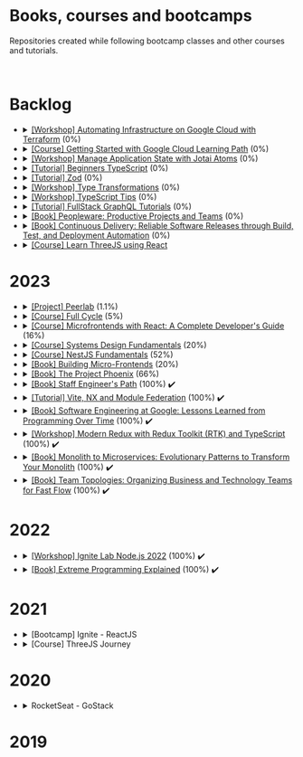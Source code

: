 <h1>Books, courses and bootcamps</h1>

<p>Repositories created while following bootcamp classes and other courses and tutorials.</p>

<br />

<h1>Backlog</h1>

<ul>
  <li>
    <details>
      <summary>
        <a href="https://www.cloudskillsboost.google/quests/159"
          >[Workshop] Automating Infrastructure on Google Cloud with Terraform</a
        >
        (0%)
      </summary>
      <ul>
        <li>Started:</li>
        <li>Finished:</li>
      </ul>
    </details>
  </li>
  <li>
    <details>
      <summary>
        <a href="https://www.cloudskillsboost.google/journeys/8"
          >[Course] Getting Started with Google Cloud Learning Path</a
        >
        (0%)
      </summary>
      <ul>
        <li>Started:</li>
        <li>Finished:</li>
      </ul>
    </details>
  </li>
  <li>
    <details>
      <summary>
        <a href="https://egghead.io/courses/manage-application-state-with-jotai-atoms-2c3a29f0"
          >[Workshop] Manage Application State with Jotai Atoms</a
        >
        (0%)
      </summary>
      <ul>
        <li>Started:</li>
        <li>Finished:</li>
      </ul>
    </details>
  </li>
  <li>
    <details>
      <summary>
        <a href="https://www.totaltypescript.com/tutorials/beginners-typescript">[Tutorial] Beginners TypeScript</a>
        (0%)
      </summary>
      <ul>
        <li>Started:</li>
        <li>Finished:</li>
      </ul>
    </details>
  </li>
  <li>
    <details>
      <summary>
        <a href="https://www.totaltypescript.com/tutorials/zod">[Tutorial] Zod</a>
        (0%)
      </summary>
      <ul>
        <li>Started:</li>
        <li>Finished:</li>
      </ul>
    </details>
  </li>
  <li>
    <details>
      <summary>
        <a href="https://www.totaltypescript.com/workshops/type-transformations">[Workshop] Type Transformations</a>
        (0%)
      </summary>
      <ul>
        <li>Started:</li>
        <li>Finished:</li>
      </ul>
    </details>
  </li>
  <li>
    <details>
      <summary>
        <a href="https://www.totaltypescript.com/tips">[Workshop] TypeScript Tips</a>
        (0%)
      </summary>
      <ul>
        <li>Started:</li>
        <li>Finished:</li>
      </ul>
    </details>
  </li>
  <li>
    <details>
      <summary>
        <a href="https://hasura.io/learn/">[Tutorial] FullStack GraphQL Tutorials</a>
        (0%)
      </summary>
      <ul>
        <li>Started:</li>
        <li>Finished:</li>
      </ul>
    </details>
  </li>
  <li>
    <details>
      <summary>
        <a href="https://www.amazon.com.br/Peopleware-Productive-Projects-Tom-DeMarco/dp/0321934113"
          >[Book] Peopleware: Productive Projects and Teams</a
        >
        (0%)
      </summary>
      <ul>
        <li>Started:</li>
        <li>Finished:</li>
      </ul>
    </details>
  </li>
  <li>
    <details>
      <summary>
        <a
          href="https://www.amazon.com.br/Continuous-Delivery-Deployment-Automation-Addison-Wesley-ebook/dp/B003YMNVC0/ref=sr_1_4?__mk_pt_BR=%C3%85M%C3%85%C5%BD%C3%95%C3%91&crid=3BU04KJJSX364&keywords=continuous+delivery&qid=1687429885&s=books&sprefix=continuous+delivery%2Cstripbooks%2C222&sr=1-4"
          >[Book] Continuous Delivery: Reliable Software Releases through Build, Test, and Deployment Automation</a
        >
        (0%)
      </summary>
      <ul>
        <li>Started:</li>
        <li>Finished:</li>
      </ul>
    </details>
  </li>
  <li>
    <details>
      <summary>
        <a href="https://github.com/amaralc/learn-threejs-using-react">[Course] Learn ThreeJS using React</a>
      </summary>
      <ul>
        <li>Started:</li>
        <li>Finished:</li>
      </ul>
    </details>
  </li>
</ul>

<h1>2023</h1>

<ul>
  <li>
    <details>
      <summary>
        <a href="https://github.com/amaralc/peerlab">[Project] Peerlab</a>
        (1.1%)
      </summary>
      <ul>
        <li>Started: 2019-12-16</li>
        <li>Finished:</li>
      </ul>
    </details>
  </li>

  <li>
    <details>
      <summary>
        <a href="https://github.com/amaralc/full-cycle-3-0">[Course] Full Cycle</a>
        (5%)
      </summary>
      <ul>
        <li>
          <details>
            <summary>DevOps (18%) (301 lectures)</summary>
            <ul>
              <li>[DevOps] Docker (40%) (43 lectures)</li>
              <li>[DevOps] Advanced techniques with Git and Github (0%) (22 lectures)</li>
              <li>[DevOps] Continuous Integration (0%) (20 lectures)</li>
              <li>[DevOps] Kubernetes (6%) (11 lectures)</li>
              <li>[DevOps] Service Mesh with Istio (0%) (34 lectures)</li>
              <li>[DevOps] API Gateway with Kong ad Kubernetes (0%) (23 lectures)</li>
              <li>[DevOps] Observability (0%) (47 lectures)</li>
              <li>[DevOps] Introduction to OpenTelemetry (0%) (17 lectures)</li>
              <li>[DevOps] Terraform (0%) (36 lectures)</li>
              <li>[DevOps] Ansible (0%) (22 lectures)</li>
              <li>[DevOps] GitOps (0%) (18 lectures)</li>
              <li>[DevOps] Deploy to Cloud Providers (0%) (8 lectures)</li>
            </ul>
          </details>
        </li>
        <li>
          <details>
            <summary>Architecture & Development (2%) (1123 lectures)</summary>
            <ul>
              <li>[Architecture & Development] Fundamentals of software architecture (0%) (35 lectures)</li>
              <li>[Architecture & Development] Communication between systems (0%) (59 lectures)</li>
              <li>[Architecture & Development] SOLID Express (0%) (6 lectures)</li>
              <li>[Architecture & Development] Domain Driven Design (8%) (13 lectures)</li>
              <li>[Architecture & Development] DDD: Tactical Modeling and Patterns (0%) (61 lectures)</li>
              <li>[Architecture & Development] Practical Event Storming (0%) (15 lectures)</li>
              <li>[Architecture & Development] Hexagonal Architecture (28%) (36 lectures)</li>
              <li>[Architecture & Development] Clean Architecture (25%) (48 lectures)</li>
              <li>[Architecture & Development] Monolithic Systems (0%) (77 lectures)</li>
              <li>[Architecture & Development] Microservices Architecture (0%) (82 lectures)</li>
              <li>[Architecture & Development] EDA - Event Driven Architecture (0%) (45 lectures)</li>
              <li>[Architecture & Development] API Gateway (0%) (28 lectures)</li>
              <li>[Architecture & Development] Rabbit MQ (0%) (4 lectures)</li>
              <li>[Architecture & Development] Apache Kafka (0%) (45 lectures)</li>
              <li>[Architecture & Development] Authentication and Keycloak (0%) (16 lectures)</li>
              <li>[Architecture & Development] Codeflix - Practical project architecture (0%) (15 lectures)</li>
              <li>[Architecture & Development] Practical project - TypeScript Back-end (0%) (361 lectures)</li>
              <li>[Architecture & Development] Practical project - React Front-end (0%) (133 lectures)</li>
              <li>[Architecture & Development] Video encoder microservice with Go Lang (0%) (44 lectures)</li>
            </ul>
          </details>
        </li>
        <li>Started:</li>
        <li>Finished:</li>
      </ul>
    </details>
  </li>

  <li>
    <details>
      <summary>
        <a href="https://github.com/amaralc/microfrontends-with-react"
          >[Course] Microfrontends with React: A Complete Developer's Guide</a
        >
        (16%)
      </summary>
      <ul>
        <li>Started:</li>
        <li>Finished:</li>
      </ul>
    </details>
  </li>

  <li>
    <details>
      <summary>
        <a href="https://github.com/amaralc/systems-design-fundamentals-notes">[Course] Systems Design Fundamentals</a>
        (20%)
      </summary>
      <ul>
        <li>Started: 2022-12-11</li>
        <li>Finished:</li>
      </ul>
    </details>
  </li>

  <li>
    <details>
      <summary>
        <a href="https://github.com/amaralc/nestjs-fundamentals">[Course] NestJS Fundamentals</a>
        (52%)
      </summary>
      <ul>
        <li>Started: 2022-11-26</li>
        <li>Finished:</li>
      </ul>
    </details>
  </li>

  <li>
    <details>
      <summary>
        <a href="https://docs.google.com/document/d/1Lhxslykqxw0it2yzYy-AELPS-VwzoMoi69FlQB11UXc/edit?usp=share_link"
          >[Book] Building Micro-Frontends</a
        >
        (20%)
      </summary>
      <ul>
        <li>Started: 2022-10-13</li>
        <li>Finished:</li>
      </ul>
    </details>
  </li>

  <li>
    <details>
      <summary>
        <a href="https://www.amazon.com/Phoenix-Project-DevOps-Helping-Business/dp/0988262592"
          >[Book] The Project Phoenix</a
        >
        (66%)
      </summary>
      <ul>
        <li>Started: 2023-06-02</li>
        <li>Finished:</li>
      </ul>
    </details>
  </li>

  <li>
    <details>
      <summary>
        <a href="https://www.amazon.com/Staff-Engineers-Path-Individual-Contributors/dp/1098118731"
          >[Book] Staff Engineer's Path</a
        >
        (100%) ✔️
      </summary>
      <ul>
        <li>Started: 2023-04-26</li>
        <li>Finished: 2023-05-29</li>
      </ul>
    </details>
  </li>

  <li>
    <details>
      <summary>
        <a href="https://github.com/amaralc/vite-nx-module-federation">[Tutorial] Vite, NX and Module Federation</a>
        (100%) ✔️
      </summary>
      <ul>
        <li><a href="https://www.youtube.com/watch?v=t-nchkL9yIg">Tutorial</a></li>
        <li>Started: 2023-04-06</li>
        <li>Finished: 2023-04-07</li>
      </ul>
    </details>
  </li>

  <li>
    <details>
      <summary>
        <a href="https://www.amazon.com.br/Software-Engineering-Google-Titus-Winters/dp/1492082791"
          >[Book] Software Engineering at Google: Lessons Learned from Programming Over Time</a
        >
        (100%) ✔️
      </summary>
      <ul>
        <li>Started: 2023-02-16</li>
        <li>Finished: 2023-04-23</li>
      </ul>
    </details>
  </li>

  <li>
    <details>
      <summary>
        <a href="https://github.com/amaralc/workshop-modern-redux-with-redux-toolkit-and-typescript"
          >[Workshop] Modern Redux with Redux Toolkit (RTK) and TypeScript</a
        >
        (100%) ✔️
      </summary>
      <ul>
        <li>Workshop: https://egghead.io/courses/modern-redux-with-redux-toolkit-rtk-and-typescript-64f243c8</li>
        <li>Started: 2023-03-28</li>
        <li>Finished: 2023-03-28</li>
      </ul>
    </details>
  </li>

  <li>
    <details>
      <summary>
        <a href="https://www.amazon.com.br/Monolith-Microservices-Sam-Newman/dp/1492047848"
          >[Book] Monolith to Microservices: Evolutionary Patterns to Transform Your Monolith</a
        >
        (100%) ✔️
      </summary>
      <ul>
        <li>Started: 2023-02-04</li>
        <li>Finished: 2023-02-24</li>
      </ul>
    </details>
  </li>

  <li>
    <details>
      <summary>
        <a href="https://docs.google.com/document/d/1-61PDnyvwtDovGyJWh2ZxFKRffzUxFheF41_2WTMWpU/edit?usp=share_link"
          >[Book] Team Topologies: Organizing Business and Technology Teams for Fast Flow</a
        >
        (100%) ✔️
      </summary>
      <ul>
        <li>Started: 2022-11-02</li>
        <li>Finished: 2023-01-14</li>
      </ul>
    </details>
  </li>
</ul>

<h1>2022</h1>
<ul>
  <li>
    <details>
      <summary>
        <a href="https://github.com/amaralc/2022-course-rocketseat-ignite-lab-nodejs"
          >[Workshop] Ignite Lab Node.js 2022</a
        >
        (100%) ✔️
      </summary>
      <ul>
        <li>Started: 2022-12-13</li>
        <li>Finished: 2022-12-15</li>
      </ul>
    </details>
  </li>
  <li>
    <details>
      <summary>
        <a href="https://docs.google.com/document/d/11H4p8mdh9XqysuJRMCgnANQ6WLe_93aPJqMJi-tC13E/edit?usp=share_link"
          >[Book] Extreme Programming Explained</a
        >
        (100%) ✔️
      </summary>
      <ul>
        <li>Started: 2022-02-22</li>
        <li>Finished: 2022-10-28</li>
      </ul>
    </details>
  </li>
</ul>

<h1>2021</h1>

<ul>
  <li>
    <details>
      <summary>[Bootcamp] Ignite - ReactJS</summary>
      <br />
      <blockquote>
        <details>
          <summary>
            <strong>Chapter 01 - Fundamentals of ReactJS</strong>
          </summary>
          <br />
          <blockquote>
            <details>
              <summary>
                <a href="https://github.com/amaralc/2021-ignite-reactjs-I-github-explorer">
                  🌐 Create github explorer app
                </a>
                [ReactJS, TypeScript]
              </summary>
              <br />
              <p>Description: List github repositories for a given github username.</p>
              <br />
            </details>
            <details>
              <summary>
                <a href="https://github.com/amaralc/2021-ignite-reactjs-I-desafio-01-conceitos-do-react">
                  🌐 Challenge 01 - React concepts
                </a>
                [ReactJS, TypeScript]
              </summary>
              <br />
              <p>Description: Explore state, props and other concepts.</p>
              <br />
            </details>
            <details>
              <summary>
                <a href="https://github.com/amaralc/2021-ignite-reactjs-I-desafio-02-componentizando-a-aplicacao">
                  🌐 Challenge 02 - Create application components
                </a>
                [ReactJS, TypeScript]
              </summary>
              <br />
              <p>Description: Restructure application and organize components.</p>
              <br />
            </details>
          </blockquote>
          <br />
        </details>
        <details>
          <summary>
            <strong>Chapter 02 - First Web Application With ReactJS</strong>
          </summary>
          <br />
          <blockquote>
            <details>
              <summary>
                <a href="https://github.com/amaralc/2021-ignite-reactjs-II-dtmoney"> 🌐 Create DTMoney app </a>
                [ReactJS, TypeScript]
              </summary>
              <br />
              <p>Description: Create app to control personal finances.</p>
              <br />
            </details>
            <details>
              <summary>
                <a
                  href="https://github.com/amaralc/2021-ignite-reactjs-II-desafio-01-criando-um-hook-de-carrinho-de-compras"
                >
                  🌐 Challenge 01 - Creating a shopping cart hook
                </a>
                [ReactJS, TypeScript]
              </summary>
              <br />
              <p>Description: Creating hooks and using React Context API.</p>
              <br />
            </details>
            <details>
              <summary>
                <a href="https://github.com/amaralc/2021-ignite-reactjs-II-desafio-02-refactoring-classes-ts">
                  🌐 Challenge 02 - Refactor project using TypeScript and Functional Components
                </a>
                [ReactJS, TypeScript, JavaScript]
              </summary>
              <br />
              <p>
                Description: Convert project from Javascript to Typescript and from Class based Components to Functional
                Components.
              </p>
              <br />
            </details>
          </blockquote>
          <br />
        </details>
        <details>
          <summary>
            <strong>Chapter 03 - I - Fundamentals of Next.js</strong>
          </summary>
          <br />
          <blockquote>
            <details>
              <summary>
                <a href="https://github.com/amaralc/2021-ignite-reactjs-III-ig-news"> 🌐 Create ig.news app </a>
                [Next.js, ReactJS, TypeScript]
              </summary>
              <br />
              <p>Description: Subscription based news app, with Next.js.</p>
              <br />
            </details>
          </blockquote>
          <br />
        </details>
      </blockquote>
    </details>
  </li>

  <li>
    <details>
      <summary>[Course] ThreeJS Journey</summary>
      <br />
      <p>Create 3D visualizations with Three.jS</p>
      <br />
      <blockquote>
        <details>
          <summary>
            <a href="https://github.com/amaralc/three-js-journey/tree/main/chapter-01-basics">
              🌐 Chapter 01 - Basics
            </a>
          </summary>
          <br />
          <ol>
            <li>Introduction</li>
            <li>What is WebGL and why use Three.js</li>
            <li>Basic Scene</li>
            <li>Webpack</li>
            <li>Transform objects</li>
            <li>Animations</li>
            <li>Cameras</li>
            <li>Fullscreen and resizing</li>
          </ol>
          <br />
        </details>
      </blockquote>
    </details>
  </li>
</ul>

<h1>2020</h1>
<ul>
  <li>
    <details>
      <summary>RocketSeat - GoStack</summary>
      <br />
      <blockquote>
        <details>
          <summary>
            <a href="https://github.com/amaralc/testes-no-reactjs-e-react-native">
              🌐 Testes no ReactJS e React Native
            </a>
            [React, Redux, Jest, React Testing Library]
          </summary>
          <br />
          <p>Description: Created unit tests for components, actions and reducers using TDD.</p>
          <br />
        </details>
      </blockquote>
    </details>
  </li>
</ul>

<h1>2019</h1>
<ul></ul>

